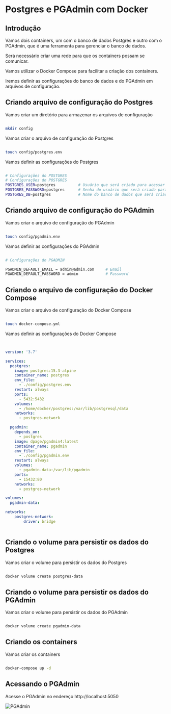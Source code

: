 # Postgres e PGAdmin com Docker

## Introdução

Vamos dois containers, um com o banco de dados Postgres e outro com o PGAdmin, que é uma ferramenta para gerenciar o banco de dados.

Será necessário criar uma rede para que os containers possam se comunicar.

Vamos utilizar o Docker Compose para facilitar a criação dos containers.

Iremos definir as configurações do banco de dados e do PGAdmin em arquivos de configuração.

## Criando arquivo de configuração do Postgres

Vamos criar um diretório para armazenar os arquivos de configuração

```bash

mkdir config

```

Vamos criar o arquivo de configuração do Postgres

```bash

touch config/postgres.env

```

Vamos definir as configurações do Postgres

```bash

# Configurações do POSTGRES
# Configurações do POSTGRES
POSTGRES_USER=postgres          # Usuário que será criado para acessar o postgres
POSTGRES_PASSWORD=postgres      # Senha do usuário que será criado para acessar o postgres
POSTGRES_DB=postgres            # Nome do banco de dados que será criado no postgres

```

## Criando arquivo de configuração do PGAdmin

Vamos criar o arquivo de configuração do PGAdmin

```bash

touch config/pgadmin.env

```

Vamos definir as configurações do PGAdmin

```bash

# Configurações do PGADMIN

PGADMIN_DEFAULT_EMAIL = admin@admin.com     # Email
PGADMIN_DEFAULT_PASSWORD = admin            # Password

```

## Criando o arquivo de configuração do Docker Compose

Vamos criar o arquivo de configuração do Docker Compose

```bash

touch docker-compose.yml

```

Vamos definir as configurações do Docker Compose

```yml


version: '3.7'

services:
  postgres:
    image: postgres:15.3-alpine
    container_name: postgres
    env_file:
      - ./config/postgres.env
    restart: always
    ports:
      - 5432:5432
    volumes:
      - /home/docker/postgres:/var/lib/postgresql/data
    networks:
      - postgres-network

  pgadmin:
    depends_on:
      - postgres
    image: dpage/pgadmin4:latest
    container_name: pgadmin
    env_file:
      - ./config/pgadmin.env    
    restart: always
    volumes:
      - pgadmin-data:/var/lib/pgadmin
    ports:
      - 15432:80    
    networks:
      - postgres-network

volumes:  
  pgadmin-data:

networks:
    postgres-network:
        driver: bridge
        
```
## Criando o volume para persistir os dados do Postgres

Vamos criar o volume para persistir os dados do Postgres

```bash

docker volume create postgres-data

```

## Criando o volume para persistir os dados do PGAdmin

Vamos criar o volume para persistir os dados do PGAdmin

```bash

docker volume create pgadmin-data

```


## Criando os containers

Vamos criar os containers

```bash

docker-compose up -d

```

## Acessando o PGAdmin

Acesse o PGAdmin no endereço http://localhost:5050

![PGAdmin](images/PGAdmin.png)




